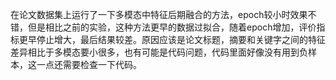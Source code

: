 在论文数据集上运行了一下多模态中特征后期融合的方法，epoch较小时效果不错，但是相比之前的实验，这种方法更早的数据过拟合，随着epoch增加，评价指标更早停止增大，最后结果较差。原因应该是论文标题，摘要和关键字之间的特征差异相比于多模态要小很多，也有可能是代码问题，代码里面好像没有用到负样本，这一点还需要检查一下代码。

